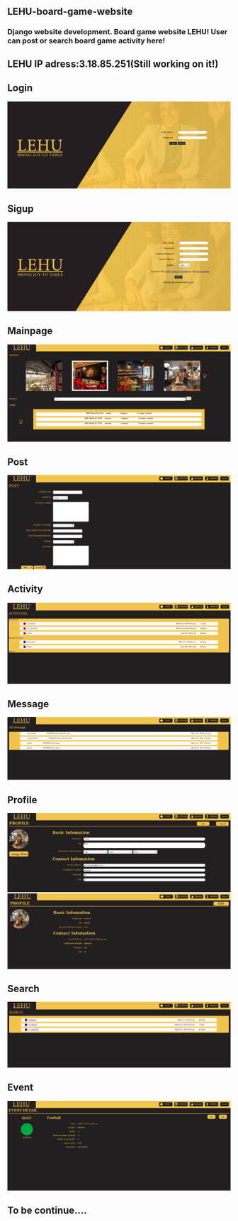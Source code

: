 LEHU-board-game-website
----

### Django website development. Board game website LEHU! User can post or search board game activity here! 

## LEHU IP adress:3.18.85.251(Still working on it!)

Login
-----
<img src='login.png'>

Sigup
-----
<img src='signup.png'>

Mainpage
-----
<img src='mainpage.png'>

Post
-----
<img src='post.png'>

Activity
-----
<img src='activity.png'>

Message
-----
<img src='message.png'>

Profile
-----
<img src='profile1.png'>
<img src='profile2.png'>

Search
-----
<img src='search.png'>

Event
-----
<img src='event.png'>

To be continue....
----
